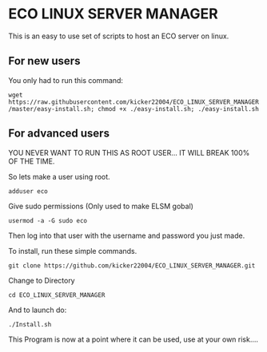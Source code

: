 # ECO LINUX SERVER MANAGER
This is an easy to use set of scripts to host an ECO server on linux.
## For new users
You only had to run this command:

`wget https://raw.githubusercontent.com/kicker22004/ECO_LINUX_SERVER_MANAGER/master/easy-install.sh; chmod +x ./easy-install.sh; ./easy-install.sh`

## For advanced users
YOU NEVER WANT TO RUN THIS AS ROOT USER... IT WILL BREAK 100% OF THE TIME.

So lets make a user using root.

`adduser eco`

Give sudo permissions (Only used to make ELSM gobal)

`usermod -a -G sudo eco`

Then log into that user with the username and password you just made.

To install, run these simple commands.

`git clone https://github.com/kicker22004/ECO_LINUX_SERVER_MANAGER.git`

Change to Directory

`cd ECO_LINUX_SERVER_MANAGER`

And to launch do:

`./Install.sh`

This Program is now at a point where it can be used, use at your own risk....
